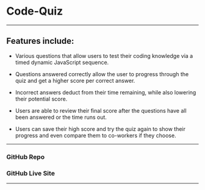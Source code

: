 # Code-Quiz
---

## Features include:

- Various questions that allow users to test their coding knowledge via a timed dynamic JavaScript sequence.

- Questions answered correctly allow the user to progress through the quiz and get a higher score per correct answer.

- Incorrect answers deduct from their time remaining, while also lowering their potential score.

- Users are able to review their final score after the questions have all been answered or the time runs out.

- Users can save their high score and try the quiz again to show their progress and even compare them to co-workers if they choose.



---

### GitHub Repo

>

### GitHub Live Site

> 

---

<!--![Code-Quiz Screenshot](direct github path to screenshot after you push image to main repo @end?raw=true "<name of screenshot file inside quotes>")